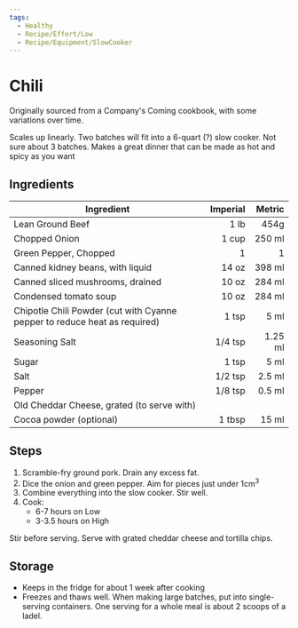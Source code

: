 ```yaml
---
tags:
  - Healthy
  - Recipe/Effort/Low
  - Recipe/Equipment/SlowCooker
---
```


# Chili

Originally sourced from a Company's Coming cookbook, with some variations over
time.

Scales up linearly. Two batches will fit into a 6-quart (?) slow cooker. Not
sure about 3 batches. Makes a great dinner that can be made as hot and spicy as
you want

## Ingredients

| Ingredient                                                                | Imperial |  Metric |
| ------------------------------------------------------------------------- | -------: | ------: |
| Lean Ground Beef                                                          |     1 lb |    454g |
| Chopped Onion                                                             |    1 cup |  250 ml |
| Green Pepper, Chopped                                                     |        1 |       1 |
| Canned kidney beans, with liquid                                          |    14 oz |  398 ml |
| Canned sliced mushrooms, drained                                          |    10 oz |  284 ml |
| Condensed tomato soup                                                     |    10 oz |  284 ml |
| Chipotle Chili Powder (cut with Cyanne pepper to reduce heat as required) |    1 tsp |    5 ml |
| Seasoning Salt                                                            |  1/4 tsp | 1.25 ml |
| Sugar                                                                     |    1 tsp |    5 ml |
| Salt                                                                      |  1/2 tsp |  2.5 ml |
| Pepper                                                                    |  1/8 tsp |  0.5 ml |
| Old Cheddar Cheese, grated (to serve with)                                |          |         |
| Cocoa powder (optional)                                                   |   1 tbsp |   15 ml |

## Steps

1. Scramble-fry ground pork. Drain any excess fat.
2. Dice the onion and green pepper. Aim for pieces just under 1cm<sup>3</sup>
3. Combine everything into the slow cooker. Stir well.
4. Cook:
   - 6-7 hours on Low
   - 3-3.5 hours on High

Stir before serving. Serve with grated cheddar cheese and tortilla chips.

## Storage

- Keeps in the fridge for about 1 week after cooking
- Freezes and thaws well. When making large batches, put into single-serving
  containers. One serving for a whole meal is about 2 scoops of a ladel.
